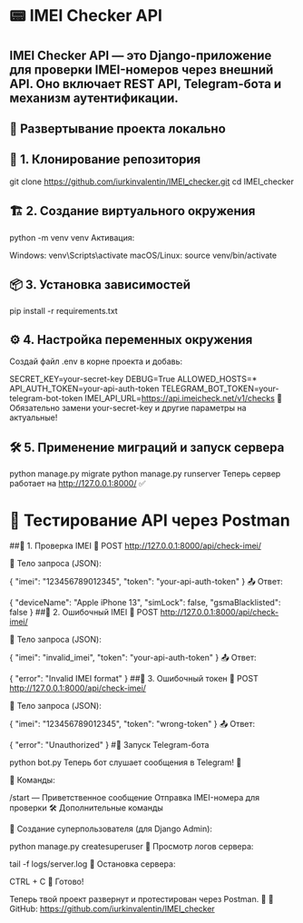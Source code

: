# 📟 IMEI Checker API

## IMEI Checker API — это Django-приложение для проверки IMEI-номеров через внешний API. Оно включает REST API, Telegram-бота и механизм аутентификации.

## 🚀 Развертывание проекта локально

## 🔧 1. Клонирование репозитория
git clone https://github.com/iurkinvalentin/IMEI_checker.git
cd IMEI_checker
## 🏗 2. Создание виртуального окружения
python -m venv venv
Активация:

Windows:
venv\Scripts\activate
macOS/Linux:
source venv/bin/activate
## 📦 3. Установка зависимостей
pip install -r requirements.txt
## ⚙️ 4. Настройка переменных окружения
Создай файл .env в корне проекта и добавь:

SECRET_KEY=your-secret-key
DEBUG=True
ALLOWED_HOSTS=*
API_AUTH_TOKEN=your-api-auth-token
TELEGRAM_BOT_TOKEN=your-telegram-bot-token
IMEI_API_URL=https://api.imeicheck.net/v1/checks
🔹 Обязательно замени your-secret-key и другие параметры на актуальные!

## 🛠 5. Применение миграций и запуск сервера
python manage.py migrate
python manage.py runserver
Теперь сервер работает на http://127.0.0.1:8000/ ✅

# 🎯 Тестирование API через Postman

##📌 1. Проверка IMEI
📍 POST http://127.0.0.1:8000/api/check-imei/

📩 Тело запроса (JSON):

{
  "imei": "123456789012345",
  "token": "your-api-auth-token"
}
📤 Ответ:

{
  "deviceName": "Apple iPhone 13",
  "simLock": false,
  "gsmaBlacklisted": false
}
##📌 2. Ошибочный IMEI
📍 POST http://127.0.0.1:8000/api/check-imei/

📩 Тело запроса (JSON):

{
  "imei": "invalid_imei",
  "token": "your-api-auth-token"
}
📤 Ответ:

{
  "error": "Invalid IMEI format"
}
##📌 3. Ошибочный токен
📍 POST http://127.0.0.1:8000/api/check-imei/

📩 Тело запроса (JSON):

{
  "imei": "123456789012345",
  "token": "wrong-token"
}
📤 Ответ:

{
  "error": "Unauthorized"
}
#🤖 Запуск Telegram-бота

python bot.py
Теперь бот слушает сообщения в Telegram! 📲

💬 Команды:

/start — Приветственное сообщение
Отправка IMEI-номера для проверки
🛠 Дополнительные команды

📍 Создание суперпользователя (для Django Admin):

python manage.py createsuperuser
📍 Просмотр логов сервера:

tail -f logs/server.log
📍 Остановка сервера:

CTRL + C
🏁 Готово!

Теперь твой проект развернут и протестирован через Postman. 🚀
📍 GitHub: https://github.com/iurkinvalentin/IMEI_checker

